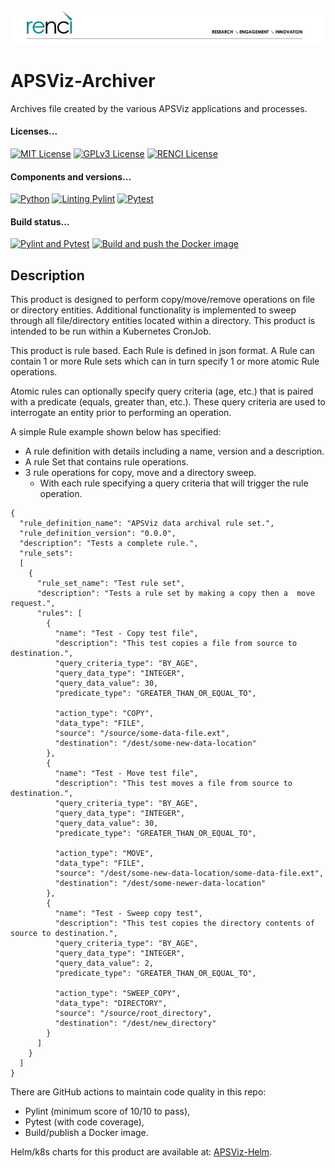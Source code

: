 <!--
SPDX-FileCopyrightText: 2022 Renaissance Computing Institute. All rights reserved.
SPDX-FileCopyrightText: 2023 Renaissance Computing Institute. All rights reserved.
SPDX-FileCopyrightText: 2024 Renaissance Computing Institute. All rights reserved.

SPDX-License-Identifier: GPL-3.0-or-later
SPDX-License-Identifier: LicenseRef-RENCI
SPDX-License-Identifier: MIT
-->

![image not found](renci-logo.png "RENCI")

# APSViz-Archiver
Archives file created by the various APSViz applications and processes.

#### Licenses...
[![MIT License](https://img.shields.io/badge/License-MIT-orange.svg)](https://github.com/RENCI/APSVIZ-Archiver/tree/master/LICENSE)
[![GPLv3 License](https://img.shields.io/badge/License-GPL%20v3-yellow.svg)](https://opensource.org/licenses/)
[![RENCI License](https://img.shields.io/badge/License-RENCI-blue.svg)](https://www.renci.org/)
#### Components and versions...
[![Python](https://img.shields.io/badge/Python-3.12.2-orange)](https://github.com/python/cpython)
[![Linting Pylint](https://img.shields.io/badge/Pylint-%203.0.3-yellow)](https://github.com/PyCQA/pylint)
[![Pytest](https://img.shields.io/badge/Pytest-%208.0.0-blue)](https://github.com/pytest-dev/pytest)
#### Build status...
[![Pylint and Pytest](https://github.com/RENCI/APSVIZ-Archiver/actions/workflows/pylint-pytest.yml/badge.svg)](https://github.com/RENCI/APSVIZ-Archiver/actions/workflows/pylint-pytest.yml)
[![Build and push the Docker image](https://github.com/RENCI/APSVIZ-Archiver/actions/workflows/image-push.yml/badge.svg)](https://github.com/RENCI/APSVIZ-Archiver/actions/workflows/image-push.yml)

## Description
This product is designed to perform copy/move/remove operations on file or directory entities. Additional functionality 
is implemented to sweep through all file/directory entities located within a directory. This product is intended to be run within a Kubernetes 
CronJob.

This product is rule based. Each Rule is defined in json format. A Rule can contain 1 or more Rule sets which can in turn specify 
1 or more atomic Rule operations. 
 
Atomic rules can optionally specify query criteria (age, etc.) that is paired with a predicate (equals, greater than, etc.). These query criteria
are used to interrogate an entity prior to performing an operation.

A simple Rule example shown below has specified:
 - A rule definition with details including a name, version and a description.
 - A rule Set that contains rule operations.
 - 3 rule operations for copy, move and a directory sweep.
   - With each rule specifying a query criteria that will trigger the rule operation.

```
{
  "rule_definition_name": "APSViz data archival rule set.",
  "rule_definition_version": "0.0.0",
  "description": "Tests a complete rule.",
  "rule_sets":
  [
    {
      "rule_set_name": "Test rule set",
      "description": "Tests a rule set by making a copy then a  move request.",
      "rules": [
        {
          "name": "Test - Copy test file",
          "description": "This test copies a file from source to destination.",
          "query_criteria_type": "BY_AGE",
          "query_data_type": "INTEGER",
          "query_data_value": 30,
          "predicate_type": "GREATER_THAN_OR_EQUAL_TO",

          "action_type": "COPY",
          "data_type": "FILE",
          "source": "/source/some-data-file.ext",
          "destination": "/dest/some-new-data-location"
        },
        {
          "name": "Test - Move test file",
          "description": "This test moves a file from source to destination.",
          "query_criteria_type": "BY_AGE",
          "query_data_type": "INTEGER",
          "query_data_value": 30,
          "predicate_type": "GREATER_THAN_OR_EQUAL_TO",

          "action_type": "MOVE",
          "data_type": "FILE",
          "source": "/dest/some-new-data-location/some-data-file.ext",
          "destination": "/dest/some-newer-data-location"
        },
        {         
          "name": "Test - Sweep copy test",
          "description": "This test copies the directory contents of source to destination.",
          "query_criteria_type": "BY_AGE",
          "query_data_type": "INTEGER",
          "query_data_value": 2,
          "predicate_type": "GREATER_THAN_OR_EQUAL_TO",

          "action_type": "SWEEP_COPY",
          "data_type": "DIRECTORY",
          "source": "/source/root_directory",
          "destination": "/dest/new_directory"
        }
      ]
    }
  ]
}
```

There are GitHub actions to maintain code quality in this repo:
 - Pylint (minimum score of 10/10 to pass),
 - Pytest (with code coverage),
 - Build/publish a Docker image.

Helm/k8s charts for this product are available at: [APSViz-Helm](https://github.com/RENCI/apsviz-helm/tree/main/apsviz-archiver).
